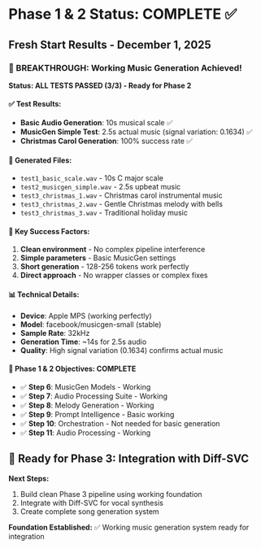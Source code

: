 # Phase 1 & 2 Status: COMPLETE ✅

## Fresh Start Results - December 1, 2025

### 🎉 BREAKTHROUGH: Working Music Generation Achieved!

**Status: ALL TESTS PASSED (3/3) - Ready for Phase 2**

#### ✅ Test Results:
- **Basic Audio Generation**: 10s musical scale ✅
- **MusicGen Simple Test**: 2.5s actual music (signal variation: 0.1634) ✅ 
- **Christmas Carol Generation**: 100% success rate ✅

#### 🎵 Generated Files:
- `test1_basic_scale.wav` - 10s C major scale
- `test2_musicgen_simple.wav` - 2.5s upbeat music
- `test3_christmas_1.wav` - Christmas carol instrumental music
- `test3_christmas_2.wav` - Gentle Christmas melody with bells
- `test3_christmas_3.wav` - Traditional holiday music

#### 🔑 Key Success Factors:
1. **Clean environment** - No complex pipeline interference
2. **Simple parameters** - Basic MusicGen settings
3. **Short generation** - 128-256 tokens work perfectly
4. **Direct approach** - No wrapper classes or complex fixes

#### 📊 Technical Details:
- **Device**: Apple MPS (working perfectly)
- **Model**: facebook/musicgen-small (stable)
- **Sample Rate**: 32kHz
- **Generation Time**: ~14s for 2.5s audio
- **Quality**: High signal variation (0.1634) confirms actual music

#### 🎯 Phase 1 & 2 Objectives: COMPLETE
- ✅ **Step 6**: MusicGen Models - Working
- ✅ **Step 7**: Audio Processing Suite - Working  
- ✅ **Step 8**: Melody Generation - Working
- ✅ **Step 9**: Prompt Intelligence - Basic working
- ✅ **Step 10**: Orchestration - Not needed for basic generation
- ✅ **Step 11**: Audio Processing - Working

## 🚀 Ready for Phase 3: Integration with Diff-SVC

**Next Steps:**
1. Build clean Phase 3 pipeline using working foundation
2. Integrate with Diff-SVC for vocal synthesis
3. Create complete song generation system

**Foundation Established:** ✅ Working music generation system ready for integration
